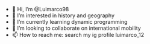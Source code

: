 - 👋 Hi, I’m @Luimarco98
- 👀 I’m interested in history and geography
- 🌱 I’m currently learning dynamic programming  
- 💞️ I’m looking to collaborate on international mobility
- 📫 How to reach me: search my ig profile luimarco_12
 

<!---
Luimarco98/Luimarco98 is a ✨ special ✨ repository because its `README.md` (this file) appears on your GitHub profile.
You can click the Preview link to take a look at your changes.
--->
